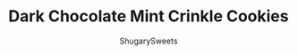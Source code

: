 ---
layout: ../../layouts/MarkdownPostLayout.astro
title: Dark Chocolate Mint Crinkle Cookies
author: ShugarySweets
pubDate: 2019-01-15
description: "Dark Chocolate and mint collide to create the best ever Mint Crinkle Cookies. With pieces of chocolate mint bars baked right in, these cookies are sweet, satisfying and downright decadent!"
image_url: https://www.shugarysweets.com/wp-content/uploads/2012/09/chocolate-mint-crinkle-cookies-facebook.jpg
tags: ["Cookies","American"]
calories: 168
protein: 2
carbohydrates: 28
fats: 6
fiber: 1
ingredients: ["3/4 cup unsalted butter, melted","1 1/2 cup granulated sugar","3 large eggs","3/4 cup unsweetened dark chocolate cocoa powder","2 cups all purpose flour","9.5 ounce package Andes mints (about 30 minutes)","1 1/4 cup powdered sugar"]
serves: 36
time: "2 hours 25 minutes"
prepTime: "15 minutes"
instructions: ["In a large mixing bowl, beat butter and granulated sugar together. Beat in eggs, one at a time. Add flour and cocoa powder. Fold in chopped chocolate bars.","Refrigerate one hour.","Shape into ball (large tablespoons), and roll in powdered sugar, covering completely.","Drop on parchment paper lined cookie sheet and bake in a 350 degree oven for 10-12 minutes. Allow to cool on pan 10 minutes before removing to wire rack."]
nutrition: ["168 calories","28 grams carbohydrates","26 milligrams cholesterol","6 grams fat","1 grams fiber","2 grams protein","3 grams saturated fat","11 milligrams sodium","19 grams sugar","0 grams trans fat","2 grams unsaturated fat"]
---